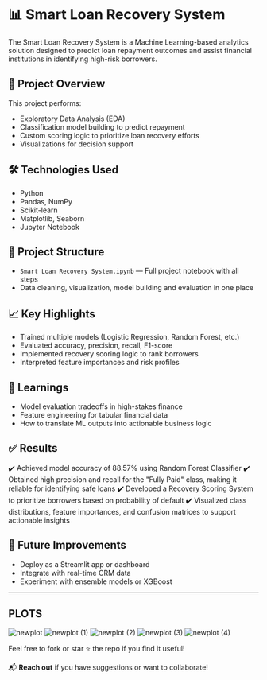 # 📊 Smart Loan Recovery System

The Smart Loan Recovery System is a Machine Learning-based analytics solution designed to predict loan repayment outcomes and assist financial institutions in identifying high-risk borrowers.

## 🚀 Project Overview

This project performs:
- Exploratory Data Analysis (EDA)
- Classification model building to predict repayment
- Custom scoring logic to prioritize loan recovery efforts
- Visualizations for decision support

## 🛠️ Technologies Used
- Python
- Pandas, NumPy
- Scikit-learn
- Matplotlib, Seaborn
- Jupyter Notebook

## 📂 Project Structure
- `Smart Loan Recovery System.ipynb` — Full project notebook with all steps
- Data cleaning, visualization, model building and evaluation in one place

## 📈 Key Highlights
- Trained multiple models (Logistic Regression, Random Forest, etc.)
- Evaluated accuracy, precision, recall, F1-score
- Implemented recovery scoring logic to rank borrowers
- Interpreted feature importances and risk profiles

## 🧠 Learnings
- Model evaluation tradeoffs in high-stakes finance
- Feature engineering for tabular financial data
- How to translate ML outputs into actionable business logic

## ✅ Results
✔️ Achieved model accuracy of 88.57% using Random Forest Classifier
✔️ Obtained high precision and recall for the "Fully Paid" class, making it reliable for identifying safe loans
✔️ Developed a Recovery Scoring System to prioritize borrowers based on probability of default
✔️ Visualized class distributions, feature importances, and confusion matrices to support actionable insights

## 📎 Future Improvements
- Deploy as a Streamlit app or dashboard
- Integrate with real-time CRM data
- Experiment with ensemble models or XGBoost

---
## PLOTS
![newplot](https://github.com/user-attachments/assets/53a1abd8-4a22-44aa-b189-231cb2d34baf)
![newplot (1)](https://github.com/user-attachments/assets/0fcaf1e4-a578-4cad-8b13-a0e9bd1fbe48)
![newplot (2)](https://github.com/user-attachments/assets/80f3f7bd-ccfd-49a6-a84e-123c41996bf8)
![newplot (3)](https://github.com/user-attachments/assets/a1f20497-cd4a-406b-9f13-79e7d5f0b7ce)
![newplot (4)](https://github.com/user-attachments/assets/5249ebe2-ce4b-4266-8945-ac4db567b73f)


Feel free to fork or star ⭐ the repo if you find it useful!

📬 **Reach out** if you have suggestions or want to collaborate!
